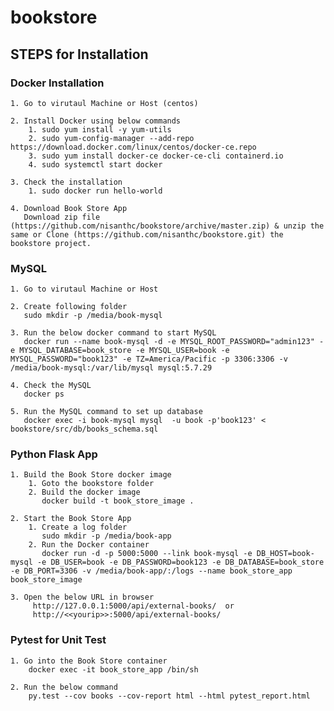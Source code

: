 # bookstore

## STEPS for Installation

### Docker Installation

    1. Go to virutaul Machine or Host (centos)
            
    2. Install Docker using below commands
        1. sudo yum install -y yum-utils
        2. sudo yum-config-manager --add-repo https://download.docker.com/linux/centos/docker-ce.repo
        3. sudo yum install docker-ce docker-ce-cli containerd.io
        4. sudo systemctl start docker
            
    3. Check the installation
        1. sudo docker run hello-world
        
    4. Download Book Store App
       Download zip file (https://github.com/nisanthc/bookstore/archive/master.zip) & unzip the same or Clone (https://github.com/nisanthc/bookstore.git) the bookstore project.

### MySQL

    1. Go to virutaul Machine or Host
            
    2. Create following folder
       sudo mkdir -p /media/book-mysql
    
    3. Run the below docker command to start MySQL
       docker run --name book-mysql -d -e MYSQL_ROOT_PASSWORD="admin123" -e MYSQL_DATABASE=book_store -e MYSQL_USER=book -e MYSQL_PASSWORD="book123" -e TZ=America/Pacific -p 3306:3306 -v /media/book-mysql:/var/lib/mysql mysql:5.7.29
       
    4. Check the MySQL 
       docker ps
       
    5. Run the MySQL command to set up database
       docker exec -i book-mysql mysql  -u book -p'book123' < bookstore/src/db/books_schema.sql

### Python Flask App

    1. Build the Book Store docker image
        1. Goto the bookstore folder
        2. Build the docker image
           docker build -t book_store_image .
     
    2. Start the Book Store App
        1. Create a log folder 
           sudo mkdir -p /media/book-app
        2. Run the Docker container
           docker run -d -p 5000:5000 --link book-mysql -e DB_HOST=book-mysql -e DB_USER=book -e DB_PASSWORD=book123 -e DB_DATABASE=book_store -e DB_PORT=3306 -v /media/book-app/:/logs --name book_store_app book_store_image
    
    3. Open the below URL in browser
         http://127.0.0.1:5000/api/external-books/  or 
         http://<<yourip>>:5000/api/external-books/
   

### Pytest for Unit Test

    1. Go into the Book Store container
        docker exec -it book_store_app /bin/sh 
       
    2. Run the below command
        py.test --cov books --cov-report html --html pytest_report.html    
      
